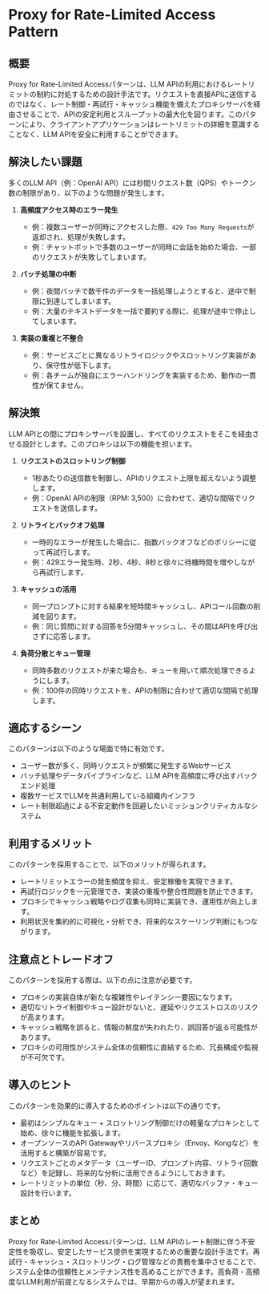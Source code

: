 # Proxy for Rate-Limited Access Pattern

## 概要

Proxy for Rate-Limited Accessパターンは、LLM APIの利用におけるレートリミットの制約に対処するための設計手法です。リクエストを直接APIに送信するのではなく、レート制御・再試行・キャッシュ機能を備えたプロキシサーバを経由させることで、APIの安定利用とスループットの最大化を図ります。このパターンにより、クライアントアプリケーションはレートリミットの詳細を意識することなく、LLM APIを安全に利用することができます。

## 解決したい課題

多くのLLM API（例：OpenAI API）には秒間リクエスト数（QPS）やトークン数の制限があり、以下のような問題が発生します。

1. **高頻度アクセス時のエラー発生**
   - 例：複数ユーザーが同時にアクセスした際、`429 Too Many Requests`が返却され、処理が失敗します。
   - 例：チャットボットで多数のユーザーが同時に会話を始めた場合、一部のリクエストが失敗してしまいます。

2. **バッチ処理の中断**
   - 例：夜間バッチで数千件のデータを一括処理しようとすると、途中で制限に到達してしまいます。
   - 例：大量のテキストデータを一括で要約する際に、処理が途中で停止してしまいます。

3. **実装の重複と不整合**
   - 例：サービスごとに異なるリトライロジックやスロットリング実装があり、保守性が低下します。
   - 例：各チームが独自にエラーハンドリングを実装するため、動作の一貫性が保てません。

## 解決策

LLM APIとの間にプロキシサーバを設置し、すべてのリクエストをそこを経由させる設計とします。このプロキシは以下の機能を担います。

1. **リクエストのスロットリング制御**
   - 1秒あたりの送信数を制御し、APIのリクエスト上限を超えないよう調整します。
   - 例：OpenAI APIの制限（RPM: 3,500）に合わせて、適切な間隔でリクエストを送信します。

2. **リトライとバックオフ処理**
   - 一時的なエラーが発生した場合に、指数バックオフなどのポリシーに従って再試行します。
   - 例：429エラー発生時、2秒、4秒、8秒と徐々に待機時間を増やしながら再試行します。

3. **キャッシュの活用**
   - 同一プロンプトに対する結果を短時間キャッシュし、APIコール回数の削減を図ります。
   - 例：同じ質問に対する回答を5分間キャッシュし、その間はAPIを呼び出さずに応答します。

4. **負荷分散とキュー管理**
   - 同時多数のリクエストが来た場合も、キューを用いて順次処理できるようにします。
   - 例：100件の同時リクエストを、APIの制限に合わせて適切な間隔で処理します。

## 適応するシーン

このパターンは以下のような場面で特に有効です。

- ユーザー数が多く、同時リクエストが頻繁に発生するWebサービス
- バッチ処理やデータパイプラインなど、LLM APIを高頻度に呼び出すバックエンド処理
- 複数サービスでLLMを共通利用している組織内インフラ
- レート制限超過による不安定動作を回避したいミッションクリティカルなシステム

## 利用するメリット

このパターンを採用することで、以下のメリットが得られます。

- レートリミットエラーの発生頻度を抑え、安定稼働を実現できます。
- 再試行ロジックを一元管理でき、実装の重複や整合性問題を防止できます。
- プロキシでキャッシュ戦略やログ収集も同時に実装でき、運用性が向上します。
- 利用状況を集約的に可視化・分析でき、将来的なスケーリング判断にもつながります。

## 注意点とトレードオフ

このパターンを採用する際は、以下の点に注意が必要です。

- プロキシの実装自体が新たな複雑性やレイテンシー要因になります。
- 適切なリトライ制御やキュー設計がないと、遅延やリクエストロスのリスクが高まります。
- キャッシュ戦略を誤ると、情報の鮮度が失われたり、誤回答が返る可能性があります。
- プロキシの可用性がシステム全体の信頼性に直結するため、冗長構成や監視が不可欠です。

## 導入のヒント

このパターンを効果的に導入するためのポイントは以下の通りです。

- 最初はシンプルなキュー + スロットリング制御だけの軽量なプロキシとして始め、徐々に機能を拡張します。
- オープンソースのAPI Gatewayやリバースプロキシ（Envoy、Kongなど）を活用すると構築が容易です。
- リクエストごとのメタデータ（ユーザーID、プロンプト内容、リトライ回数など）を記録し、将来的な分析に活用できるようにしておきます。
- レートリミットの単位（秒、分、時間）に応じて、適切なバッファ・キュー設計を行います。

## まとめ

Proxy for Rate-Limited Accessパターンは、LLM APIのレート制限に伴う不安定性を吸収し、安定したサービス提供を実現するための重要な設計手法です。再試行・キャッシュ・スロットリング・ログ管理などの責務を集中させることで、システム全体の信頼性とメンテナンス性を高めることができます。高負荷・高頻度なLLM利用が前提となるシステムでは、早期からの導入が望まれます。
